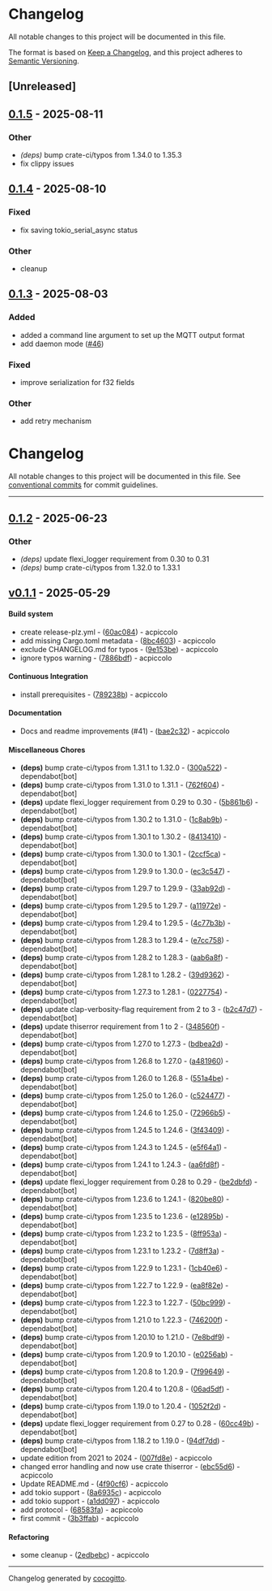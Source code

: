 # Changelog

All notable changes to this project will be documented in this file.

The format is based on [Keep a Changelog](https://keepachangelog.com/en/1.0.0/),
and this project adheres to [Semantic Versioning](https://semver.org/spec/v2.0.0.html).

## [Unreleased]

## [0.1.5](https://github.com/acpiccolo/Daly-BMS/compare/v0.1.4...v0.1.5) - 2025-08-11

### Other

- *(deps)* bump crate-ci/typos from 1.34.0 to 1.35.3
- fix clippy issues

## [0.1.4](https://github.com/acpiccolo/Daly-BMS/compare/v0.1.3...v0.1.4) - 2025-08-10

### Fixed

- fix saving tokio_serial_async status

### Other

- cleanup

## [0.1.3](https://github.com/acpiccolo/Daly-BMS/compare/v0.1.2...v0.1.3) - 2025-08-03

### Added

- added a command line argument to set up the MQTT output format
- add daemon mode ([#46](https://github.com/acpiccolo/Daly-BMS/pull/46))

### Fixed

- improve serialization for f32 fields

### Other

- add retry mechanism
# Changelog
All notable changes to this project will be documented in this file. See [conventional commits](https://www.conventionalcommits.org/) for commit guidelines.

- - -

## [0.1.2](https://github.com/acpiccolo/Daly-BMS/compare/v0.1.1...v0.1.2) - 2025-06-23

### Other

- *(deps)* update flexi_logger requirement from 0.30 to 0.31
- *(deps)* bump crate-ci/typos from 1.32.0 to 1.33.1

## [v0.1.1](https://github.com/acpiccolo/Daly-BMS/compare/3b3ffab5d7767bf6788b8c6db532b62e473fa330..v0.1.1) - 2025-05-29
#### Build system
- create release-plz.yml - ([60ac084](https://github.com/acpiccolo/Daly-BMS/commit/60ac084c0753152123114933f787932c6e8f22ff)) - acpiccolo
- add missing Cargo.toml metadata - ([8bc4603](https://github.com/acpiccolo/Daly-BMS/commit/8bc46032542ecd5a3b5347a659b79796f85a9f33)) - acpiccolo
- exclude CHANGELOG.md for typos - ([9e153be](https://github.com/acpiccolo/Daly-BMS/commit/9e153be9ec4cc160025f6ede18ee9e9a3a841bad)) - acpiccolo
- ignore typos warning - ([7886bdf](https://github.com/acpiccolo/Daly-BMS/commit/7886bdfc85d4293ffe9caf749e802f7641732347)) - acpiccolo
#### Continuous Integration
- install prerequisites - ([789238b](https://github.com/acpiccolo/Daly-BMS/commit/789238bb7013d6dcf204a4109f0ba889d97d8a10)) - acpiccolo
#### Documentation
- Docs and readme improvements (#41) - ([bae2c32](https://github.com/acpiccolo/Daly-BMS/commit/bae2c32e3cfd06d40d99437f9a4c7613d4db36ce)) - acpiccolo
#### Miscellaneous Chores
- **(deps)** bump crate-ci/typos from 1.31.1 to 1.32.0 - ([300a522](https://github.com/acpiccolo/Daly-BMS/commit/300a522b7082890832c4cbdb91402ed04b489f42)) - dependabot[bot]
- **(deps)** bump crate-ci/typos from 1.31.0 to 1.31.1 - ([762f604](https://github.com/acpiccolo/Daly-BMS/commit/762f604b415053f9c0d94fc1a34d00da0fbb6e60)) - dependabot[bot]
- **(deps)** update flexi_logger requirement from 0.29 to 0.30 - ([5b861b6](https://github.com/acpiccolo/Daly-BMS/commit/5b861b6b60afe31b8bc16a5ddbc788cf40f2e680)) - dependabot[bot]
- **(deps)** bump crate-ci/typos from 1.30.2 to 1.31.0 - ([1c8ab9b](https://github.com/acpiccolo/Daly-BMS/commit/1c8ab9bcf8921f6fde51dc4035f5a73531d65a0b)) - dependabot[bot]
- **(deps)** bump crate-ci/typos from 1.30.1 to 1.30.2 - ([8413410](https://github.com/acpiccolo/Daly-BMS/commit/841341067adcb85a5e3180736b6e2e4ae392ac65)) - dependabot[bot]
- **(deps)** bump crate-ci/typos from 1.30.0 to 1.30.1 - ([2ccf5ca](https://github.com/acpiccolo/Daly-BMS/commit/2ccf5ca185496d51b720cdb2700d66dc61743c8f)) - dependabot[bot]
- **(deps)** bump crate-ci/typos from 1.29.9 to 1.30.0 - ([ec3c547](https://github.com/acpiccolo/Daly-BMS/commit/ec3c547f793e17a96cdcef341bf698a98832f8ae)) - dependabot[bot]
- **(deps)** bump crate-ci/typos from 1.29.7 to 1.29.9 - ([33ab92d](https://github.com/acpiccolo/Daly-BMS/commit/33ab92dd2620aecd48da563e58feb14456f4baf2)) - dependabot[bot]
- **(deps)** bump crate-ci/typos from 1.29.5 to 1.29.7 - ([a11972e](https://github.com/acpiccolo/Daly-BMS/commit/a11972eccb06ba31dfdaff1213d520e2c8f69a94)) - dependabot[bot]
- **(deps)** bump crate-ci/typos from 1.29.4 to 1.29.5 - ([4c77b3b](https://github.com/acpiccolo/Daly-BMS/commit/4c77b3bbbe8d86d477278fa9fc58695e17f0ad4a)) - dependabot[bot]
- **(deps)** bump crate-ci/typos from 1.28.3 to 1.29.4 - ([e7cc758](https://github.com/acpiccolo/Daly-BMS/commit/e7cc758136afd67bd4eee1834ec68835e1bbdc02)) - dependabot[bot]
- **(deps)** bump crate-ci/typos from 1.28.2 to 1.28.3 - ([aab6a8f](https://github.com/acpiccolo/Daly-BMS/commit/aab6a8fafc27a4d313b0ef9c1c5227443fa7a6b5)) - dependabot[bot]
- **(deps)** bump crate-ci/typos from 1.28.1 to 1.28.2 - ([39d9362](https://github.com/acpiccolo/Daly-BMS/commit/39d936271bc83caad4997ef8539d0b27fa9c76ae)) - dependabot[bot]
- **(deps)** bump crate-ci/typos from 1.27.3 to 1.28.1 - ([0227754](https://github.com/acpiccolo/Daly-BMS/commit/022775445604bb1bac52f5fea8b051020f67123f)) - dependabot[bot]
- **(deps)** update clap-verbosity-flag requirement from 2 to 3 - ([b2c47d7](https://github.com/acpiccolo/Daly-BMS/commit/b2c47d730ea816a991315aa6ee739bb862d3c6b8)) - dependabot[bot]
- **(deps)** update thiserror requirement from 1 to 2 - ([348560f](https://github.com/acpiccolo/Daly-BMS/commit/348560f89be9f9b75992ef6611e65a420c9800af)) - dependabot[bot]
- **(deps)** bump crate-ci/typos from 1.27.0 to 1.27.3 - ([bdbea2d](https://github.com/acpiccolo/Daly-BMS/commit/bdbea2d702c89e15e34f5de1b1549fd315521459)) - dependabot[bot]
- **(deps)** bump crate-ci/typos from 1.26.8 to 1.27.0 - ([a481960](https://github.com/acpiccolo/Daly-BMS/commit/a4819600bd15e3970538b5741da2813ff12042ce)) - dependabot[bot]
- **(deps)** bump crate-ci/typos from 1.26.0 to 1.26.8 - ([551a4be](https://github.com/acpiccolo/Daly-BMS/commit/551a4be83a9a94d35d741cdfa969e22d72bad53d)) - dependabot[bot]
- **(deps)** bump crate-ci/typos from 1.25.0 to 1.26.0 - ([c524477](https://github.com/acpiccolo/Daly-BMS/commit/c524477954268834b287f517bb0f8da4b56d2185)) - dependabot[bot]
- **(deps)** bump crate-ci/typos from 1.24.6 to 1.25.0 - ([72966b5](https://github.com/acpiccolo/Daly-BMS/commit/72966b5f828fddb27f2fe8da822a0144212ab25a)) - dependabot[bot]
- **(deps)** bump crate-ci/typos from 1.24.5 to 1.24.6 - ([3f43409](https://github.com/acpiccolo/Daly-BMS/commit/3f434096f7b5907a8f0fd0d53a06ba4d8be3c54c)) - dependabot[bot]
- **(deps)** bump crate-ci/typos from 1.24.3 to 1.24.5 - ([e5f64a1](https://github.com/acpiccolo/Daly-BMS/commit/e5f64a130dc8198b691d00174602f88d40beecef)) - dependabot[bot]
- **(deps)** bump crate-ci/typos from 1.24.1 to 1.24.3 - ([aa6fd8f](https://github.com/acpiccolo/Daly-BMS/commit/aa6fd8f7e0ecbcf6d1c8b977709cef7551cb6028)) - dependabot[bot]
- **(deps)** update flexi_logger requirement from 0.28 to 0.29 - ([be2dbfd](https://github.com/acpiccolo/Daly-BMS/commit/be2dbfd2862d53fd55e53b27e7366b182203b302)) - dependabot[bot]
- **(deps)** bump crate-ci/typos from 1.23.6 to 1.24.1 - ([820be80](https://github.com/acpiccolo/Daly-BMS/commit/820be80ec6bb789a913393dc420a9c7d360dee58)) - dependabot[bot]
- **(deps)** bump crate-ci/typos from 1.23.5 to 1.23.6 - ([e12895b](https://github.com/acpiccolo/Daly-BMS/commit/e12895b7a856c9e2391a43666713e4c7755585e6)) - dependabot[bot]
- **(deps)** bump crate-ci/typos from 1.23.2 to 1.23.5 - ([8ff953a](https://github.com/acpiccolo/Daly-BMS/commit/8ff953a4e9c4186162d62a8c52a1d2dbfdb9ea40)) - dependabot[bot]
- **(deps)** bump crate-ci/typos from 1.23.1 to 1.23.2 - ([7d8ff3a](https://github.com/acpiccolo/Daly-BMS/commit/7d8ff3a62dcd2bafe9f54b5408567f1b7e3a1c92)) - dependabot[bot]
- **(deps)** bump crate-ci/typos from 1.22.9 to 1.23.1 - ([1cb40e6](https://github.com/acpiccolo/Daly-BMS/commit/1cb40e63eecd5af17b9d04cf0f606cb12a4b99ab)) - dependabot[bot]
- **(deps)** bump crate-ci/typos from 1.22.7 to 1.22.9 - ([ea8f82e](https://github.com/acpiccolo/Daly-BMS/commit/ea8f82eb793096117abbfe221631a55d5864c7cb)) - dependabot[bot]
- **(deps)** bump crate-ci/typos from 1.22.3 to 1.22.7 - ([50bc999](https://github.com/acpiccolo/Daly-BMS/commit/50bc9990bebe8166da4d04f3d16d98b2ee5d1b51)) - dependabot[bot]
- **(deps)** bump crate-ci/typos from 1.21.0 to 1.22.3 - ([746200f](https://github.com/acpiccolo/Daly-BMS/commit/746200ff4009eb50e12c3b2bd88723b223207377)) - dependabot[bot]
- **(deps)** bump crate-ci/typos from 1.20.10 to 1.21.0 - ([7e8bdf9](https://github.com/acpiccolo/Daly-BMS/commit/7e8bdf9d79670b93fc831dc9b062731fbd43782a)) - dependabot[bot]
- **(deps)** bump crate-ci/typos from 1.20.9 to 1.20.10 - ([e0256ab](https://github.com/acpiccolo/Daly-BMS/commit/e0256abc66a92b4642395c88694e7a5b2f3782cb)) - dependabot[bot]
- **(deps)** bump crate-ci/typos from 1.20.8 to 1.20.9 - ([7f99649](https://github.com/acpiccolo/Daly-BMS/commit/7f99649662e18c82c8794ee96fa19ebe4ef321ef)) - dependabot[bot]
- **(deps)** bump crate-ci/typos from 1.20.4 to 1.20.8 - ([06ad5df](https://github.com/acpiccolo/Daly-BMS/commit/06ad5dfc2fc1face8b3c9ab83a6d6f7858adf6dd)) - dependabot[bot]
- **(deps)** bump crate-ci/typos from 1.19.0 to 1.20.4 - ([1052f2d](https://github.com/acpiccolo/Daly-BMS/commit/1052f2d180f428c3732d1552cfbdea52bc6a8dcf)) - dependabot[bot]
- **(deps)** update flexi_logger requirement from 0.27 to 0.28 - ([60cc49b](https://github.com/acpiccolo/Daly-BMS/commit/60cc49bbce85baae3867a0d31449cb82d7e3e8e0)) - dependabot[bot]
- **(deps)** bump crate-ci/typos from 1.18.2 to 1.19.0 - ([94df7dd](https://github.com/acpiccolo/Daly-BMS/commit/94df7dd87ba3516c42ba8fc269d9fc9ce226db37)) - dependabot[bot]
- update edition from 2021 to 2024 - ([007fd8e](https://github.com/acpiccolo/Daly-BMS/commit/007fd8e18147d889c2495c48b67ab5162dcac54f)) - acpiccolo
- changed error handling and now use crate thiserror - ([ebc55d6](https://github.com/acpiccolo/Daly-BMS/commit/ebc55d63991f7c9c7857097c9e3f65e6719fabbb)) - acpiccolo
- Update README.md - ([4f90cf6](https://github.com/acpiccolo/Daly-BMS/commit/4f90cf63bc03625a8f9e9a4786bfbfe97016c4da)) - acpiccolo
- add tokio support - ([8a6935c](https://github.com/acpiccolo/Daly-BMS/commit/8a6935c2bd1d987902d72454408a45b4c40807d6)) - acpiccolo
- add tokio support - ([a1dd097](https://github.com/acpiccolo/Daly-BMS/commit/a1dd0977a1af8287c0f640306b1c9d4f2a7177cc)) - acpiccolo
- add protocol - ([68583fa](https://github.com/acpiccolo/Daly-BMS/commit/68583fa19ab41693bb295bbad680df84a441d215)) - acpiccolo
- first commit - ([3b3ffab](https://github.com/acpiccolo/Daly-BMS/commit/3b3ffab5d7767bf6788b8c6db532b62e473fa330)) - acpiccolo
#### Refactoring
- some cleanup - ([2edbebc](https://github.com/acpiccolo/Daly-BMS/commit/2edbebccc4967e5853f432a64a082a371942b3e1)) - acpiccolo

- - -

Changelog generated by [cocogitto](https://github.com/cocogitto/cocogitto).